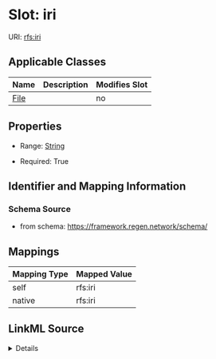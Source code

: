 

# Slot: iri



URI: [rfs:iri](https://framework.regen.network/schema/iri)



<!-- no inheritance hierarchy -->





## Applicable Classes

| Name | Description | Modifies Slot |
| --- | --- | --- |
| [File](File.md) |  |  no  |







## Properties

* Range: [String](String.md)

* Required: True





## Identifier and Mapping Information







### Schema Source


* from schema: https://framework.regen.network/schema/




## Mappings

| Mapping Type | Mapped Value |
| ---  | ---  |
| self | rfs:iri |
| native | rfs:iri |




## LinkML Source

<details>
```yaml
name: iri
from_schema: https://framework.regen.network/schema/
rank: 1000
identifier: true
alias: iri
owner: File
domain_of:
- File
range: string
required: true

```
</details>